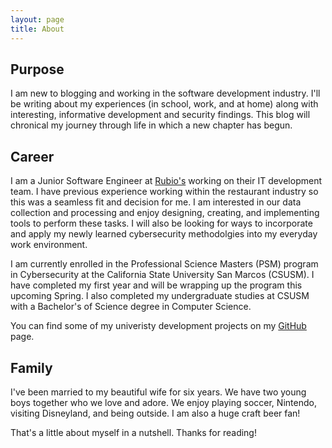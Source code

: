 ```yaml
---
layout: page
title: About
---
```


## Purpose

I am new to blogging and working in the software development industry. I'll be writing about my experiences (in school, work, and at home) along with interesting, informative development and security findings. This blog will chronical my journey through life in which a new chapter has begun.

## Career

I am a Junior Software Engineer at [Rubio's](http://www.rubios.com) working on their IT development team. I have previous experience working within the restaurant industry so this was a seamless fit and decision for me. I am interested in our data collection and processing and enjoy designing, creating, and implementing tools to perform these tasks. I will also be looking for ways to incorporate and apply my newly learned cybersecurity methodolgies into my everyday work environment. 

I am currently enrolled in the Professional Science Masters (PSM) program in Cybersecurity at the California State University San Marcos (CSUSM). I have completed my first year and will be wrapping up the program this upcoming Spring. I also completed my undergraduate studies at CSUSM with a Bachelor's of Science degree in Computer Science.

You can find some of my univeristy development projects on my [GitHub](http://github.com/ryanmiller810) page.

## Family

I've been married to my beautiful wife for six years. We have two young boys together who we love and adore. We enjoy playing soccer, Nintendo, visiting Disneyland, and being outside. I am also a huge craft beer fan!  

That's a little about myself in a nutshell. Thanks for reading!
